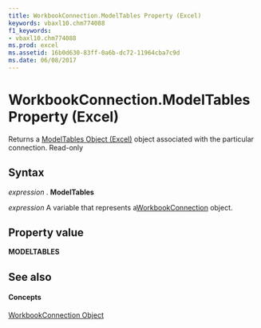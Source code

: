 ```yaml
---
title: WorkbookConnection.ModelTables Property (Excel)
keywords: vbaxl10.chm774088
f1_keywords:
- vbaxl10.chm774088
ms.prod: excel
ms.assetid: 16b0d630-83ff-0a6b-dc72-11964cba7c9d
ms.date: 06/08/2017
---
```



# WorkbookConnection.ModelTables Property (Excel)

Returns a [ModelTables Object (Excel)](modeltables-object-excel.md) object associated with the particular connection. Read-only


## Syntax

 _expression_ . **ModelTables**

 _expression_ A variable that represents a[WorkbookConnection](Excel.WorkbookConnection.md) object.


## Property value

 **MODELTABLES**


## See also


#### Concepts


[WorkbookConnection Object](Excel.WorkbookConnection.md)

